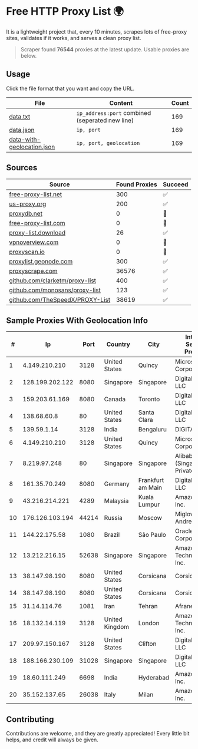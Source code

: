 
# Free HTTP Proxy List 🌍

It is a lightweight project that, every 10 minutes, scrapes lots of free-proxy sites, validates if it works, and serves a clean proxy list.


> Scraper found **76544** proxies at the latest update. Usable proxies are below.

## Usage

Click the file format that you want and copy the URL.


|File|Content|Count|
|----|-------|-----|
|[data.txt](https://raw.githubusercontent.com/themiralay/Proxy-List-World/master/data.txt)|`ip_address:port` combined (seperated new line)|169|
|[data.json](https://raw.githubusercontent.com/themiralay/Proxy-List-World/master/data.json)|`ip, port`|169|
|[data-with-geolocation.json](https://raw.githubusercontent.com/themiralay/Proxy-List-World/master/data-with-geolocation.json)|`ip, port, geolocation`|169|

## Sources

|Source|Found Proxies|Succeed|
|------|-------------|-------|
|[free-proxy-list.net](https://free-proxy-list.net)|300|✅|
|[us-proxy.org](https://www.us-proxy.org)|200|✅|
|[proxydb.net](http://proxydb.net)|0|🚫|
|[free-proxy-list.com](https://free-proxy-list.com/?page=&port=&type%5B%5D=http&type%5B%5D=https&up_time=0&search=Search)|0|🚫|
|[proxy-list.download](https://www.proxy-list.download/HTTP)|26|✅|
|[vpnoverview.com](https://vpnoverview.com/privacy/anonymous-browsing/free-proxy-servers)|0|🚫|
|[proxyscan.io](https://www.proxyscan.io)|0|🚫|
|[proxylist.geonode.com](https://proxylist.geonode.com/api/proxy-list?limit=300&page=1&sort_by=lastChecked&sort_type=desc&protocols=http,https)|300|✅|
|[proxyscrape.com](https://api.proxyscrape.com/v2/?request=displayproxies&protocol=http&timeout=10000&country=all&ssl=all&anonymity=all)|36576|✅|
|[github.com/clarketm/proxy-list](https://raw.githubusercontent.com/clarketm/proxy-list/master/proxy-list-raw.txt)|400|✅|
|[github.com/monosans/proxy-list](https://raw.githubusercontent.com/monosans/proxy-list/main/proxies/http.txt)|123|✅|
|[github.com/TheSpeedX/PROXY-List](https://raw.githubusercontent.com/TheSpeedX/PROXY-List/master/http.txt)|38619|✅|


## Sample Proxies With Geolocation Info

|#|Ip|Port|Country|City|Internet Service Provider|
|-|--|----|-------|----|-------------------------|
|1|4.149.210.210|3128|United States|Quincy|Microsoft Corporation|
|2|128.199.202.122|8080|Singapore|Singapore|DigitalOcean, LLC|
|3|159.203.61.169|8080|Canada|Toronto|DigitalOcean, LLC|
|4|138.68.60.8|80|United States|Santa Clara|DigitalOcean, LLC|
|5|139.59.1.14|3128|India|Bengaluru|DIGITALOCEAN|
|6|4.149.210.210|3128|United States|Quincy|Microsoft Corporation|
|7|8.219.97.248|80|Singapore|Singapore|Alibaba Cloud (Singapore) Private Limited|
|8|161.35.70.249|8080|Germany|Frankfurt am Main|DigitalOcean, LLC|
|9|43.216.214.221|4289|Malaysia|Kuala Lumpur|Amazon.com, Inc.|
|10|176.126.103.194|44214|Russia|Moscow|Miglovets Egor Andreevich|
|11|144.22.175.58|1080|Brazil|São Paulo|Oracle Corporation|
|12|13.212.216.15|52638|Singapore|Singapore|Amazon Technologies Inc.|
|13|38.147.98.190|8080|United States|Corsicana|Corsicana ISD|
|14|38.147.98.190|8080|United States|Corsicana|Corsicana ISD|
|15|31.14.114.76|1081|Iran|Tehran|Afranet Co|
|16|18.132.14.119|3128|United Kingdom|London|Amazon Technologies Inc.|
|17|209.97.150.167|3128|United States|Clifton|DigitalOcean, LLC|
|18|188.166.230.109|31028|Singapore|Singapore|DigitalOcean, LLC|
|19|18.60.111.249|6698|India|Hyderabad|Amazon.com, Inc.|
|20|35.152.137.65|26038|Italy|Milan|Amazon.com, Inc.|



## Contributing

Contributions are welcome, and they are greatly appreciated! Every
little bit helps, and credit will always be given.

